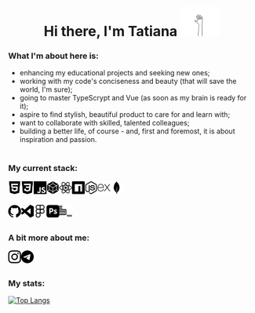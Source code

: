 <h1 align="center">Hi there, I'm Tatiana
<img src="https://github.com/Meniaylo/Meniaylo/blob/main/images/hello.gif" alt="waving hand" height="60"/>
</h1>


### What I'm about here is:
- enhancing my educational projects and seeking new ones;
- working with my code's conciseness and beauty (that will save the world, I'm sure);
- going to master TypeScrypt and Vue (as soon as my brain is ready for it);
- aspire to find stylish, beautiful product to care for and learn with;
- want to collaborate with skilled, talented colleagues;
- building a better life, of course - and, first and foremost, it is about inspiration and passion.
<br/><br/>

### My current stack:
<img align="left" alt="HTML5" title="HTML5" width="26px" src="https://github.com/Meniaylo/Meniaylo/blob/main/images/html5.svg" />
<img align="left" alt="CSS3" title="CSS3" width="26px" src="https://github.com/Meniaylo/Meniaylo/blob/main/images/css3.svg" />
<img align="left" alt="JavaScript" title="javaScript" width="26px" src="https://github.com/Meniaylo/Meniaylo/blob/main/images/javascript.svg" />
<img align="left" alt="Webpack" title="Webpack" width="26px" src="https://github.com/Meniaylo/Meniaylo/blob/main/images/webpack.svg" />
<img align="left" alt="React" title="React" width="26px" src="https://github.com/Meniaylo/Meniaylo/blob/main/images/react.svg" />
<img align="left" alt="npm" title="npm" width="26px" src="https://github.com/Meniaylo/Meniaylo/blob/main/images/npm.svg" />
<img align="left" alt="Node.js" title="Node.js" width="26px" src="https://github.com/Meniaylo/Meniaylo/blob/main/images/nodejs.svg" />
<img align="left" alt="Express" title="Express" width="26px" src="https://github.com/Meniaylo/Meniaylo/blob/main/images/express.svg" />
<img align="left" alt="MongoDB" title="MongoDB" width="26px" src="https://github.com/Meniaylo/Meniaylo/blob/main/images/mongodb.svg" />  
<br/><br/>
<p>
<img align="left" alt="GitHub" title="GitHub" width="26px" src="https://github.com/Meniaylo/Meniaylo/blob/main/images/github.svg" />
<img align="left" alt="VSCode" title="VSCode" width="26px" src="https://github.com/Meniaylo/Meniaylo/blob/main/images/vscode.svg" />
<img align="left" alt="Figma" title="Figma" width="26px" src="https://github.com/Meniaylo/Meniaylo/blob/main/images/figma.svg" />
<img align="left" alt="Adobe Photoshop" title="Photoshop" width="26px" src="https://github.com/Meniaylo/Meniaylo/blob/main/images/adobephotoshop.svg" />
<img align="left" alt="BEM" title="BEM" width="26px" src="https://github.com/Meniaylo/Meniaylo/blob/main/images/bem.svg" />
</p>
<br/><br/>

### A bit more about me:
<a href="https://www.instagram.com/tatiana.meniaylo/" title="Instagram">
<img align="left" alt="Intagram" width="26px" src="https://github.com/Meniaylo/Meniaylo/blob/main/images/instagram.svg" />
</a>
<a href="https://t.me/meniaylo" title="Telegram">
<img align="left" alt="Telegram" width="26px" src="https://github.com/Meniaylo/Meniaylo/blob/main/images/telegram.svg" />
</a>
<br/><br/>

### My stats:
[![Top Langs](https://github-readme-stats.vercel.app/api/top-langs/?username=Meniaylo&layout=compact)](https://github.com/anuraghazra/github-readme-stats)
